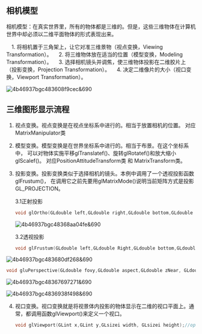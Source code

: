 ## 相机模型

相机模型：在真实世界里，所有的物体都是三维的。但是，这些三维物体在计算机世界中却必须以二维平面物体的形式表现出来。

 　1. 将相机置于三角架上，让它对准三维景物（视点变换，Viewing Transformation）。
 　2. 将三维物体放在适当的位置（模型变换，Modeling Transformation）。
 　3. 选择相机镜头并调焦，使三维物体投影在二维胶片上（投影变换，Projection Transformation）。
 　4. 
     决定二维像片的大小（视口变换，Viewport Transformation）。


![4b46937bgc483608f9cec&690](C:\Users\shiguoliang\Desktop\assets\4b46937bgc483608f9cec&690.jpg)

## 三维图形显示流程

1. 视点变换。视点变换是在视点坐标系中进行的。相当于放置相机的位置。
   对应MatrixManipulator类

2. 模型变换。模型变换是在世界坐标系中进行的。相当于布景。在这个坐标系中，
   可以对物体实施平移glTranslatef()、旋转glRotatef()和放大缩小glScalef()。
   对应PositionAttitudeTransform类 和 MatrixTransform类。

3. 投影变换。投影变换类似于选择相机的镜头。本例中调用了一个透视投影函数glFrustum()，
   在调用它之前先要用glMatrixMode()说明当前矩阵方式是投影GL_PROJECTION。

   3.1正射投影

   ```c++
   void glOrtho(GLdouble left,GLdouble right,GLdouble bottom,GLdouble top,GLdouble near,GLdouble far)//openGL
   ```

   ![4b46937bgc48368aa04fe&690](C:\Users\shiguoliang\Desktop\assets\4b46937bgc48368aa04fe&690.jpg)

   3.2透视投影

   ```c++
   void glFrustum(GLdouble left,GLdouble Right,GLdouble bottom,GLdouble top,GLdouble near,GLdouble far);
   ```

   

   

![4b46937bgc483680df268&690](C:\Users\shiguoliang\Desktop\assets\4b46937bgc483680df268&690-1589700293324.jpg)

```c++
void gluPerspective(GLdouble fovy,GLdouble aspect,GLdouble zNear, GLdouble zFar);//openGL
```

![4b46937bgc48367697271&690](C:\Users\shiguoliang\Desktop\assets\4b46937bgc48367697271&690.jpg)



![4b46937bgc4836938f498&690](C:\Users\shiguoliang\Desktop\assets\4b46937bgc4836938f498&690.jpg)

4. 视口变换。视口变换就是将视景体内投影的物体显示在二维的视口平面上。通常，都调用函数glViewport()来定义一个视口。

   ```c++
   void glViewport(GLint x,GLint y,GLsizei width, GLsizei height);//openGL
   ```

   